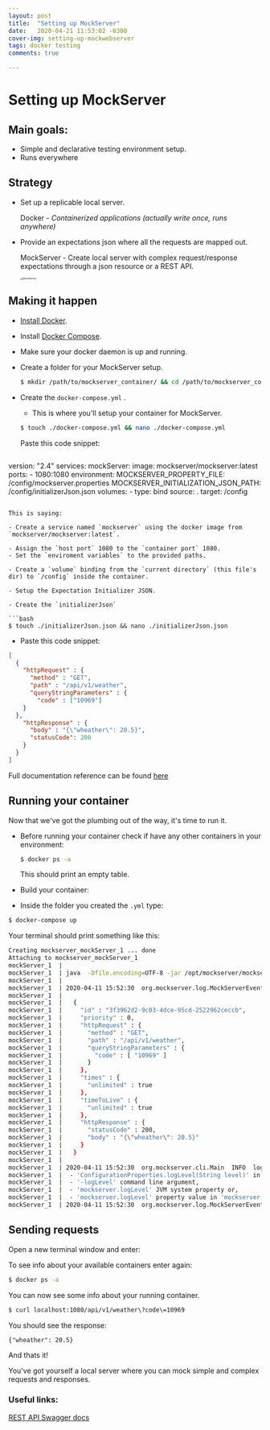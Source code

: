 ```yaml
---
layout: post
title:  "Setting up MockServer"
date:   2020-04-21 11:53:02 -0300
cover-img: setting-up-mockwebserver
tags: docker testing
comments: true

---
```

# Setting up MockServer

## Main goals:

- Simple and declarative testing environment setup.
- Runs everywhere

## Strategy

- Set up a replicable local server.

  Docker - *Containerized applications (actually write once, runs anywhere)*

- Provide an expectations json where all the requests are mapped out.

  MockServer - Create local server with complex request/response expectations through a json resource or a REST API. 
  
    <img src="https://miro.medium.com/max/1400/0*LOnXgsR6pNv7mHvu.png" alt="MockServer" style="zoom:33%;" />



## Making it happen

- [Install Docker](https://docs.docker.com/get-docker/).

- Install [Docker Compose](https://docs.docker.com/compose/install/).

- Make sure your docker daemon is up and running.

- Create a folder for your MockServer setup.

  ```bash
  $ mkdir /path/to/mockserver_container/ && cd /path/to/mockserver_container
  ```

- Create the `docker-compose.yml` .

  - This is where you'll setup your container for MockServer. 

  ```bash
  $ touch ./docker-compose.yml && nano ./docker-compose.yml
  ```

  Paste this code snippet:
  
  ```yaml
version: "2.4"
  services:
  mockServer:
      image: mockserver/mockserver:latest
      ports:
        - 1080:1080
      environment:
        MOCKSERVER_PROPERTY_FILE: /config/mockserver.properties
        MOCKSERVER_INITIALIZATION_JSON_PATH: /config/initializerJson.json
      volumes:
        - type: bind
          source: .
          target: /config
  
  ```
  
  This is saying:
  
  - Create a service named `mockserver` using the docker image from `mockserver/mockserver:latest`.

  - Assign the `host port` 1080 to the `container port` 1080.
  - Set the `enviroment variables` to the provided paths.
    
  - Create a `volume` binding from the `current directory` (this file's dir) to `/config` inside the container.
  
- Setup the Expectation Initializer JSON.

  - Create the `initializerJson`

  ```bash
  $ touch ./initializerJson.json && nano ./initializerJson.json
  ```

  - Paste this code snippet:

  ```json
  [
    {
      "httpRequest" : {
        "method" : "GET",
        "path" : "/api/v1/weather",
        "queryStringParameters" : {
          "code" : ["10969"]
      }
    },
      "httpResponse" : {
        "body" : "{\"wheather\": 20.5}",
        "statusCode": 200
      }
    }
  ]
  
  ```

  Full documentation reference can be found [here](https://app.swaggerhub.com/apis/jamesdbloom/mock-server-openapi/5.9.x#/Expectation)

## Running your container

Now that we've got the plumbing out of the way, it's time to run it.

- Before running your container check if have any other containers in your environment:

  ```bash
  $ docker ps -a
  ```

  This should print an empty table.

-  Build your container:

  - Inside the folder you created the `.yml` type:

  ```bash
  $ docker-compose up
  ```

  Your terminal should print something like this:

  ```bash
  Creating mockserver_mockServer_1 ... done
  Attaching to mockserver_mockServer_1
  mockServer_1  | 
  mockServer_1  | java  -Dfile.encoding=UTF-8 -jar /opt/mockserver/mockserver-netty-jar-with-dependencies.jar  -server
  mockServer_1  | 
  mockServer_1  | 2020-04-11 15:52:30  org.mockserver.log.MockServerEventLog  INFO  creating expectation:
  mockServer_1  | 
  mockServer_1  |   {
  mockServer_1  |     "id" : "3f3962d2-9c03-4dce-95cd-2522962ceccb",
  mockServer_1  |     "priority" : 0,
  mockServer_1  |     "httpRequest" : {
  mockServer_1  |       "method" : "GET",
  mockServer_1  |       "path" : "/api/v1/weather",
  mockServer_1  |       "queryStringParameters" : {
  mockServer_1  |         "code" : [ "10969" ]
  mockServer_1  |       }
  mockServer_1  |     },
  mockServer_1  |     "times" : {
  mockServer_1  |       "unlimited" : true
  mockServer_1  |     },
  mockServer_1  |     "timeToLive" : {
  mockServer_1  |       "unlimited" : true
  mockServer_1  |     },
  mockServer_1  |     "httpResponse" : {
  mockServer_1  |       "statusCode" : 200,
  mockServer_1  |       "body" : "{\"wheather\": 20.5}"
  mockServer_1  |     }
  mockServer_1  |   }
  mockServer_1  |  
  mockServer_1  | 2020-04-11 15:52:30  org.mockserver.cli.Main  INFO  logger level is INFO, change using:
  mockServer_1  |  - 'ConfigurationProperties.logLevel(String level)' in Java code,
  mockServer_1  |  - '-logLevel' command line argument,
  mockServer_1  |  - 'mockserver.logLevel' JVM system property or,
  mockServer_1  |  - 'mockserver.logLevel' property value in 'mockserver.properties' 
  mockServer_1  | 2020-04-11 15:52:30  org.mockserver.log.MockServerEventLog  INFO  started on port: 1080 
  
  
  ```

## Sending requests

Open a new terminal window and enter:

To see info about your available containers enter again:

```bash
$ docker ps -a
```

You can now see some info about your running container. 

```bash
$ curl localhost:1080/api/v1/weather\?code\=10969           
```

You should see the response:

```
{"wheather": 20.5}
```

And thats it! 

You've got yourself a local server where you can mock simple and complex requests and responses.

### Useful links:

[REST API Swagger docs](https://app.swaggerhub.com/apis/jamesdbloom/mock-server-openapi/5.9.x)